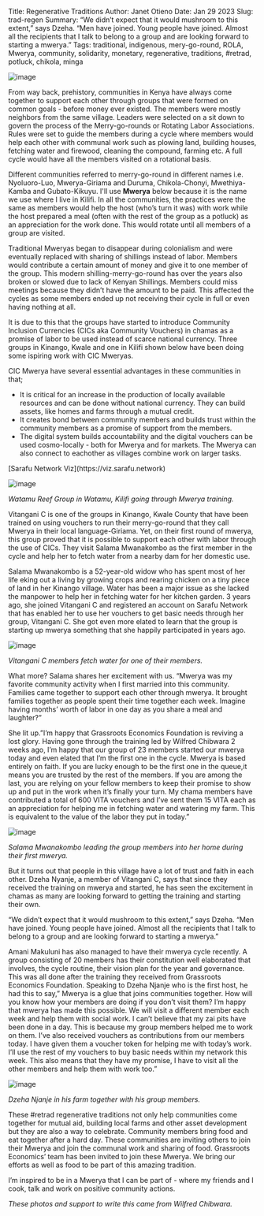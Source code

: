 Title: Regenerative Traditions
Author: Janet Otieno
Date: Jan 29 2023
Slug: trad-regen
Summary: “We didn’t expect that it would mushroom to this extent,” says Dzeha. “Men have joined. Young people have joined. Almost all the recipients that I talk to belong to a group and are looking forward to starting a mwerya.”
Tags: traditional, indigenous, mery-go-round, ROLA, Mwerya, community, solidarity, monetary, regenerative, traditions, #retrad, potluck, chikola, minga


![image](images/blog/trad-regen1.webp)

From way back, prehistory, communities in Kenya have always come together to support each other through groups that were formed on common goals - before money ever existed. The members were mostly neighbors from the same village. Leaders were selected on a sit down to govern the process of the Merry-go-rounds or Rotating Labor Associations. Rules were set to guide the members during a cycle where members would help each other with communal work such as plowing land, building houses, fetching water and firewood, cleaning the compound, farming etc. A full cycle would have all the members visited on a rotational basis.

Different communities referred to merry-go-round in different names i.e. Nyoluoro-Luo, Mwerya-Giriama and Duruma, Chikola-Chonyi, Mwethiya-Kamba and Gubato-Kikuyu. I'll use **Mwerya** below because it is the name we use where I live in Kilifi. In all the communities, the practices were the same as members would help the host (who’s turn it was) with work while the host prepared a meal (often with the rest of the group as a potluck) as an appreciation for the work done. This would rotate until all members of a group are visited.

Traditional Mweryas began to disappear during colonialism and were eventually replaced with sharing of shillings instead of labor. Members would contribute a certain amount of money and give it to one member of the group. This modern shilling-merry-go-round has over the years also broken or slowed due to lack of Kenyan Shillings. Members could miss meetings because they didn’t have the amount to be paid. This affected the cycles as some members ended up not receiving their cycle in full or even having nothing at all.

It is due to this that the groups have started to introduce Community Inclusion Currencies (CICs aka Community Vouchers) in chamas as a promise of labor to be used instead of scarce national currency. Three groups in Kinango, Kwale and one in Kilifi shown below have been doing some ispiring work with CIC Mweryas.


CIC Mwerya have several essential advantages in these communities in that;

<ul>
<li> It is critical for an increase in the production of locally available resources and can be done without national currency. They can build assets, like homes and farms through a mutual credit.
<li> It creates bond between community members and builds trust within the community members as a promise of support from the members.
<li> The digital system  builds accountability and the digital vouchers can be used cosmo-locally - both for Mwerya and for markets. The Mwerya can also connect to eachother as villages combine work on larger tasks.
</ul>
[Sarafu Network Viz](https://viz.sarafu.network)

![image](images/blog/trad-regen2.webp)


*Watamu Reef Group in Watamu, Kilifi going through Mwerya training.*

Vitangani C is one of the groups in Kinango, Kwale County that have been trained on using vouchers to run their merry-go-round that they call Mwerya in their local language-Giriama. Yet, on their first round of mwerya, this group proved that it is possible to support each other with labor through the use of CICs. They visit Salama Mwanakombo as the first member in the cycle and help her to fetch water from a nearby dam for her domestic use.

Salama Mwanakombo is a 52-year-old widow who has spent most of her life eking out a living by growing crops and rearing chicken on a tiny piece of land in her Kinango village. Water has been a major issue as she lacked the manpower to help her in fetching water for her kitchen garden. 3 years ago, she joined Vitangani C and registered an account on Sarafu Network that has enabled her to use her vouchers to get basic needs through her group, Vitangani C. She got even more elated to learn that the group is starting up mwerya something that she happily participated in years ago.


![image](images/blog/trad-regen3.webp)

*Vitangani C members fetch water for one of their members.*

What more? Salama shares her excitement with us. “Mwerya was my favorite community activity when I first married into this community. Families came together to support each other through mwerya. It brought families together as people spent their time together each week. Imagine having months’ worth of labor in one day as you share a meal and laughter?”

She lit up.”I’m happy that Grassroots Economics Foundation is reviving a lost glory. Having gone through the training led by Wilfred Chibwara 2 weeks ago, I’m happy that our group of 23 members started our mwerya today and even elated that I’m the first one in the cycle. Mwerya is based entirely on faith. If you are lucky enough to be the first one in the queue,it means you are trusted by the rest of the members. If you are among the last, you are relying on your fellow members to keep their promise to show up and put in the work when it’s finally your turn. My chama members have contributed a total of 600 VITA vouchers and I’ve sent them 15 VITA each as an appreciation for helping me in fetching water and watering my farm. This is equivalent to the value of the labor they put in today.”


![image](images/blog/trad-regen4.webp)

*Salama Mwanakombo leading the group members into her home during their first mwerya.*

But it turns out that people in this village have a lot of trust and faith in each other. Dzeha Nyanje, a member of Vitangani C, says that since they received the training on mwerya and started, he has seen the excitement in chamas as many are looking forward to getting the training and starting their own.

“We didn’t expect that it would mushroom to this extent,” says Dzeha. “Men have joined. Young people have joined. Almost all the recipients that I talk to belong to a group and are looking forward to starting a mwerya.”

Amani Makuluni has also managed to have their mwerya cycle recently. A group consisting of 20 members has their constitution well elaborated that involves, the cycle routine, their vision plan for the year and governance. This was all done after the training they received from Grassroots Economics Foundation. Speaking to Dzeha Njanje who is the first host, he had this to say,” Mwerya is a glue that joins communities together. How will you know how your members are doing if you don’t visit them? I’m happy that mwerya has made this possible. We will visit a different member each week and help them with social work. I can’t believe that my zai pits have been done in a day. This is because my group members helped me to work on them. I’ve also received vouchers as contributions from our members today. I have given them a voucher token for helping me with today’s work. I’ll use the rest of my vouchers to buy basic needs within my network this week. This also means that they have my promise, I have to visit all the other members and help them with work too.”

![image](images/blog/trad-regen5.webp)

*Dzeha Njanje in his farm together with his group members.*

These #retrad regenerative traditions not only help communities come together for mutual aid, building local farms and other asset development but they are also a way to celebrate. Community members bring food and eat together after a hard day. These communities are inviting others to join their Mwerya and join the communal work and sharing of food. Grassroots Economics’ team has been invited to join these Mwerya. We bring our efforts as well as food to be part of this amazing tradition. 

I’m inspired to be in a Mwerya that I can be part of - where my friends and I cook, talk and work on positive community actions. 

*These photos and support to write this came from Wilfred Chibwara.*